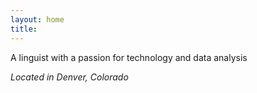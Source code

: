 ```yaml
---
layout: home
title: 
---
```









A linguist with a passion for technology and data analysis

*Located in Denver, Colorado*
                         
               
